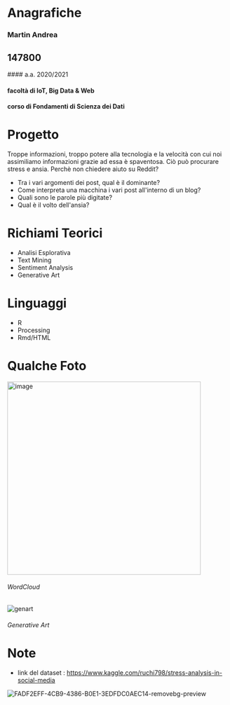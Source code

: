 # Anagrafiche
### Martin Andrea
## 147800
#### a.a. 2020/2021
#### facoltà di IoT, Big Data & Web
#### corso di Fondamenti di Scienza dei Dati

# Progetto
Troppe informazioni, troppo potere alla tecnologia e la velocità con cui noi assimiliamo informazioni grazie ad essa è spaventosa.
Ciò può procurare stress e ansia.
Perchè non chiedere aiuto su Reddit?

- Tra i vari argomenti dei post, qual è il dominante?
- Come interpreta una macchina i vari post all'interno di un blog?
- Quali sono le parole più digitate?
- Qual è il volto dell'ansia?

# Richiami Teorici
- Analisi Esplorativa
- Text Mining
- Sentiment Analysis
- Generative Art

# Linguaggi
- R
- Processing
- Rmd/HTML

# Qualche Foto

<img width="441" alt="image" src="https://user-images.githubusercontent.com/62328337/124516973-27cd1b00-dde3-11eb-90e6-69253afaca3d.png">

###### WordCloud

![genart](https://user-images.githubusercontent.com/62328337/124517046-47fcda00-dde3-11eb-88d6-8d1f756b90f7.png)

###### Generative Art

# Note
- link del dataset : https://www.kaggle.com/ruchi798/stress-analysis-in-social-media

![FADF2EFF-4CB9-4386-B0E1-3EDFDC0AEC14-removebg-preview](https://user-images.githubusercontent.com/62328337/123858854-4aaf8900-d924-11eb-99de-1a0d1cca17a9.png)
